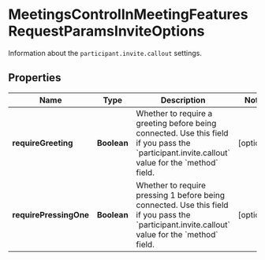 

# MeetingsControlInMeetingFeaturesRequestParamsInviteOptions

Information about the `participant.invite.callout` settings.

## Properties

| Name | Type | Description | Notes |
|------------ | ------------- | ------------- | -------------|
|**requireGreeting** | **Boolean** | Whether to require a greeting before being connected. Use this field if you pass the &#x60;participant.invite.callout&#x60; value for the &#x60;method&#x60; field. |  [optional] |
|**requirePressingOne** | **Boolean** | Whether to require pressing 1 before being connected. Use this field if you pass the &#x60;participant.invite.callout&#x60; value for the &#x60;method&#x60; field. |  [optional] |



